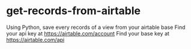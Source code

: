 # get-records-from-airtable
Using Python, save every records of a view from your airtable base
Find your api key at https://airtable.com/account
Find your base key at https://airtable.com/api
